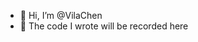 - 👋 Hi, I’m @VilaChen
- 👀 The code I wrote will be recorded here
<!-- - 🌱 I’m currently learning ...
- 💞️ I’m looking to collaborate on ...
- 📫 How to reach me ... -->

<!---
VilaChen/VilaChen is a ✨ special ✨ repository because its `README.md` (this file) appears on your GitHub profile.
You can click the Preview link to take a look at your changes.
--->

